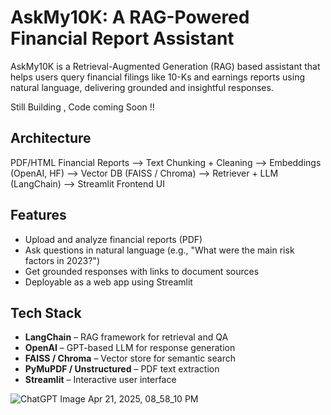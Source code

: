 # AskMy10K: A RAG-Powered Financial Report Assistant

AskMy10K is a Retrieval-Augmented Generation (RAG) based assistant that helps users query financial filings like 10-Ks and earnings reports using natural language, delivering grounded and insightful responses.

Still Building , Code coming Soon !!

## Architecture

 PDF/HTML Financial Reports 
    -->  Text Chunking + Cleaning 
    -->  Embeddings (OpenAI, HF) 
    -->  Vector DB (FAISS / Chroma) 
    -->  Retriever + LLM (LangChain) 
    -->  Streamlit Frontend UI

## Features

- Upload and analyze financial reports (PDF)
- Ask questions in natural language (e.g., "What were the main risk factors in 2023?")
- Get grounded responses with links to document sources
- Deployable as a web app using Streamlit


##  Tech Stack

- **LangChain** – RAG framework for retrieval and QA
- **OpenAI** – GPT-based LLM for response generation
- **FAISS / Chroma** – Vector store for semantic search
- **PyMuPDF / Unstructured** – PDF text extraction
- **Streamlit** – Interactive user interface

![ChatGPT Image Apr 21, 2025, 08_58_10 PM](https://github.com/user-attachments/assets/3371f8f7-ab47-4e72-93d7-1e437754dcae)



